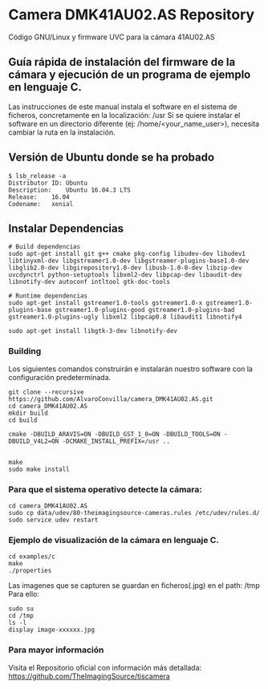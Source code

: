# Camera DMK41AU02.AS Repository 
Código GNU/Linux y firmware UVC para la cámara 41AU02.AS

## Guía rápida de instalación del firmware de la cámara y ejecución de un programa de ejemplo en lenguaje C. 

Las instrucciones de este manual instala el software en el sistema de ficheros, concretamente en la localización: /usr
Si se quiere instalar el software en un directorio diferente (ej: /home/<your_name_user>), necesita cambiar la ruta en la instalación.

## Versión de Ubuntu donde se ha probado
```
$ lsb_release -a
Distributor ID:	Ubuntu
Description:	Ubuntu 16.04.3 LTS
Release:	16.04
Codename:	xenial
```
## Instalar Dependencias

```
# Build dependencias
sudo apt-get install git g++ cmake pkg-config libudev-dev libudev1 libtinyxml-dev libgstreamer1.0-dev libgstreamer-plugins-base1.0-dev libglib2.0-dev libgirepository1.0-dev libusb-1.0-0-dev libzip-dev uvcdynctrl python-setuptools libxml2-dev libpcap-dev libaudit-dev libnotify-dev autoconf intltool gtk-doc-tools

# Runtime dependencias
sudo apt-get install gstreamer1.0-tools gstreamer1.0-x gstreamer1.0-plugins-base gstreamer1.0-plugins-good gstreamer1.0-plugins-bad gstreamer1.0-plugins-ugly libxml2 libpcap0.8 libaudit1 libnotify4

sudo apt-get install libgtk-3-dev libnotify-dev
```

### Building

Los siguientes comandos construirán e instalarán nuestro software con la configuración predeterminada. 

```
git clone --recursive https://github.com/AlvaroConvilla/camera_DMK41AU02.AS.git
cd camera_DMK41AU02.AS
mkdir build
cd build

cmake -DBUILD_ARAVIS=ON -DBUILD_GST_1_0=ON -DBUILD_TOOLS=ON -DBUILD_V4L2=ON -DCMAKE_INSTALL_PREFIX=/usr ..


make
sudo make install
```
### Para que el sistema operativo detecte la cámara:
```
cd camera_DMK41AU02.AS
sudo cp data/udev/80-theimagingsource-cameras.rules /etc/udev/rules.d/
sudo service udev restart
```

### Ejemplo de visualización de la cámara en lenguaje C.
```
cd examples/c
make
./properties
```
Las imagenes que se capturen se guardan en ficheros(.jpg) en el path: /tmp
Para ello:
```
sudo su
cd /tmp
ls -l
display image-xxxxxx.jpg
```

### Para mayor información

Visita el Repositorio oficial con información más detallada: https://github.com/TheImagingSource/tiscamera